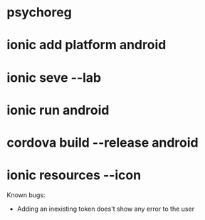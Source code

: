 # psychoreg
# ionic add platform android
# ionic seve --lab
# ionic run android
# cordova build --release android
# ionic resources --icon

Known bugs:
 - Adding an inexisting token does't show any error to the user